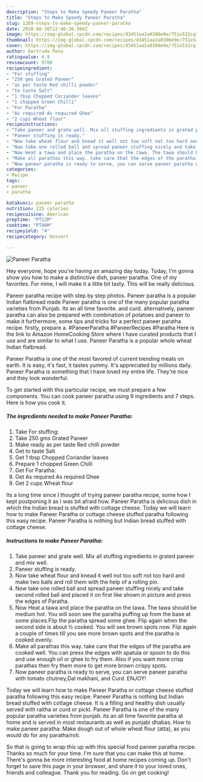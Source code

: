 ```yaml
---
description: "Steps to Make Speedy Paneer Paratha"
title: "Steps to Make Speedy Paneer Paratha"
slug: 1269-steps-to-make-speedy-paneer-paratha
date: 2020-08-30T12:46:26.566Z
image: https://img-global.cpcdn.com/recipes/d3451aa2a0306e9e/751x532cq70/paneer-paratha-recipe-main-photo.jpg
thumbnail: https://img-global.cpcdn.com/recipes/d3451aa2a0306e9e/751x532cq70/paneer-paratha-recipe-main-photo.jpg
cover: https://img-global.cpcdn.com/recipes/d3451aa2a0306e9e/751x532cq70/paneer-paratha-recipe-main-photo.jpg
author: Gertrude Pena
ratingvalue: 4.9
reviewcount: 9700
recipeingredient:
- "For stuffing"
- "250 gms Grated Paneer"
- "as per taste Red chilli powder"
- "to taste Salt"
- "1 tbsp Chopped Coriander leaves"
- "1 chopped Green Chilli"
- "For Paratha"
- "As required As required Ghee"
- "2 cups Wheat flour"
recipeinstructions:
- "Take paneer and grate well. Mix all stuffing ingredients in grated paneer and mix well."
- "Paneer stuffing is ready."
- "Now take wheat flour and knead it well not too soft not too hard and make two balls and roll them with the help of a rolling pin."
- "Now take one rolled ball and spread paneer stuffing nicely and take second rolled ball and placed it on first like shown in picture and press the edges of Paratha."
- "Now Heat a tawa and place the paratha on the tawa. The tawa should be medium hot. You will soon see the paratha puffing up from the base at some places.Flip the paratha spread some ghee. Flip again when the second side is about ½ cooked. You will see brown spots now. Flip again a couple of times till you see more brown spots and the paratha is cooked evenly."
- "Make all parathas this way. take care that the edges of the paratha are cooked well. You can press the edges with spatula or spoon to do this and use enough oil or ghee to fry them. Also if you want more crisp parathas then fry them more to get more brown crispy spots."
- "Now paneer paratha is ready to serve, you can serve paneer paratha with tomato chutney,Dal makhani, and Curd. ENJOY!"
categories:
- Recipe
tags:
- paneer
- paratha

katakunci: paneer paratha 
nutrition: 225 calories
recipecuisine: American
preptime: "PT12M"
cooktime: "PT46M"
recipeyield: "4"
recipecategory: Dessert

---
```



![Paneer Paratha](https://img-global.cpcdn.com/recipes/d3451aa2a0306e9e/751x532cq70/paneer-paratha-recipe-main-photo.jpg)

Hey everyone, hope you're having an amazing day today. Today, I'm gonna show you how to make a distinctive dish, paneer paratha. One of my favorites. For mine, I will make it a little bit tasty. This will be really delicious.

Paneer paratha recipe with step by step photos. Paneer paratha is a popular Indian flatbread made Paneer paratha is one of the many popular paratha varieties from Punjab. Its an all time favorite. and curd. alternatively, paneer paratha can also be prepared with combination of potatoes and paneer to make it furthermore, some tips and tricks for a perfect paneer paratha recipe. firstly, prepare a. #PaneerParatha #PaneerRecipes #Paratha Here is the link to Amazon HomeCooking Store where I have curated products that I use and are similar to what I use. Paneer Paratha is a popular whole wheat Indian flatbread.

Paneer Paratha is one of the most favored of current trending meals on earth. It is easy, it's fast, it tastes yummy. It's appreciated by millions daily. Paneer Paratha is something that I have loved my entire life. They're nice and they look wonderful.


To get started with this particular recipe, we must prepare a few components. You can cook paneer paratha using 9 ingredients and 7 steps. Here is how you cook it.

<!--inarticleads1-->

##### The ingredients needed to make Paneer Paratha:

1. Take For stuffing:
1. Take 250 gms Grated Paneer
1. Make ready as per taste Red chilli powder
1. Get to taste Salt
1. Get 1 tbsp Chopped Coriander leaves
1. Prepare 1 chopped Green Chilli
1. Get For Paratha:
1. Get As required As required Ghee
1. Get 2 cups Wheat flour


Its a long time since I thought of trying paneer paratha recipe, some how I kept postponing it as I was bit afraid how. Paneer Paratha is delicious dish in which the Indian bread is stuffed with cottage cheese. Today we will learn how to make Paneer Paratha or cottage cheese stuffed paratha following this easy recipe. Paneer Paratha is nothing but Indian bread stuffed with cottage cheese. 

<!--inarticleads2-->

##### Instructions to make Paneer Paratha:

1. Take paneer and grate well. Mix all stuffing ingredients in grated paneer and mix well.
1. Paneer stuffing is ready.
1. Now take wheat flour and knead it well not too soft not too hard and make two balls and roll them with the help of a rolling pin.
1. Now take one rolled ball and spread paneer stuffing nicely and take second rolled ball and placed it on first like shown in picture and press the edges of Paratha.
1. Now Heat a tawa and place the paratha on the tawa. The tawa should be medium hot. You will soon see the paratha puffing up from the base at some places.Flip the paratha spread some ghee. Flip again when the second side is about ½ cooked. You will see brown spots now. Flip again a couple of times till you see more brown spots and the paratha is cooked evenly.
1. Make all parathas this way. take care that the edges of the paratha are cooked well. You can press the edges with spatula or spoon to do this and use enough oil or ghee to fry them. Also if you want more crisp parathas then fry them more to get more brown crispy spots.
1. Now paneer paratha is ready to serve, you can serve paneer paratha with tomato chutney,Dal makhani, and Curd. ENJOY!


Today we will learn how to make Paneer Paratha or cottage cheese stuffed paratha following this easy recipe. Paneer Paratha is nothing but Indian bread stuffed with cottage cheese. It is a filling and healthy dish usually served with raitha or curd or pickl. Paneer Paratha is one of the many popular paratha varieties from punjab. its an all time favorite paratha at home and is served in most restaurants as well as punjabi dhabas. How to make paneer paratha: Make dough out of whole wheat flour (atta), as you would do for any paratha/roti. 

So that is going to wrap this up with this special food paneer paratha recipe. Thanks so much for your time. I'm sure that you can make this at home. There's gonna be more interesting food at home recipes coming up. Don't forget to save this page in your browser, and share it to your loved ones, friends and colleague. Thank you for reading. Go on get cooking!
